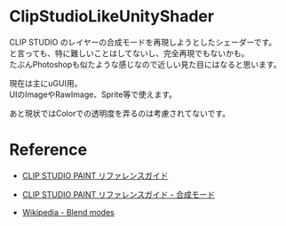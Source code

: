 # ClipStudioLikeUnityShader
CLIP STUDIO のレイヤーの合成モードを再現しようとしたシェーダーです。  
と言っても、特に難しいことはしてないし、完全再現でもないかも。  
たぶんPhotoshopも似たような感じなので近しい見た目にはなると思います。  

現在は主にuGUI用。  
UIのImageやRawImage、Sprite等で使えます。  

あと現状ではColorでの透明度を弄るのは考慮されてないです。  

# Reference
- [CLIP STUDIO PAINT リファレンスガイド](https://www.clip-studio.com/site/gd/csp/manual/userguide/csp_userguide/006_new/006_new_0.htm)  
- [CLIP STUDIO PAINT リファレンスガイド - 合成モード](https://www.clip-studio.com/site/gd/csp/manual/userguide/csp_userguide/560_layer_plt/560_layer_plt_operation_gouseimode.htm)

- [Wikipedia - Blend modes](https://en.wikipedia.org/wiki/Blend_modes)
